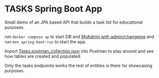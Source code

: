 # TASKS Spring Boot App

Small demo of an JPA based API that builds a task list for educational purposes.

run `docker compose up` to start DB and [MyAdmin with admin/changeme](http://localhost:9090) and run `mvn spring-boot:run` to start the app.

Import [Tasks.postman_collection.json](Tasks.postman_collection.json) into Postman to play around and see how tables are created and populated.

Only the tasks endpoints works the rest of entities is there for showcasing purposes.